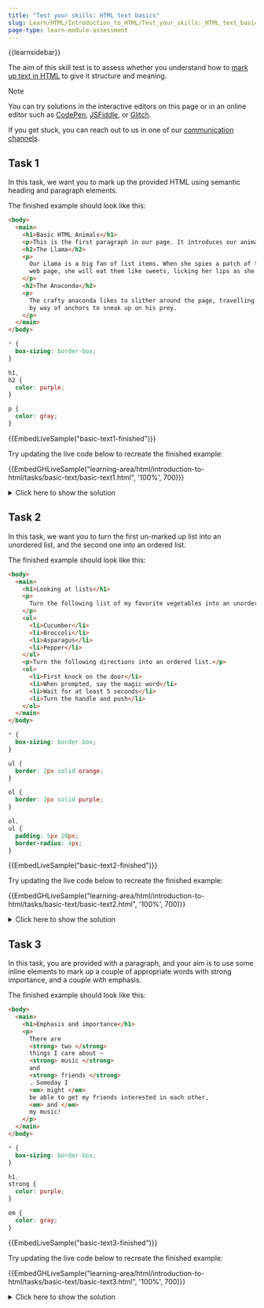 ```yaml
---
title: "Test your skills: HTML text basics"
slug: Learn/HTML/Introduction_to_HTML/Test_your_skills:_HTML_text_basics
page-type: learn-module-assessment
---
```


{{learnsidebar}}

The aim of this skill test is to assess whether you understand how to [mark up text in HTML](/en-US/docs/Learn/HTML/Introduction_to_HTML/HTML_text_fundamentals) to give it structure and meaning.

> [!NOTE]
> You can try solutions in the interactive editors on this page or in an online editor such as [CodePen](https://codepen.io/), [JSFiddle](https://jsfiddle.net/), or [Glitch](https://glitch.com/).
>
> If you get stuck, you can reach out to us in one of our [communication channels](/en-US/docs/MDN/Community/Communication_channels).

## Task 1

In this task, we want you to mark up the provided HTML using semantic heading and paragraph elements.

The finished example should look like this:

```html live-sample___basic-text1-finished
<body>
  <main>
    <h1>Basic HTML Animals</h1>
    <p>This is the first paragraph in our page. It introduces our animals.</p>
    <h2>The Llama</h2>
    <p>
      Our Llama is a big fan of list items. When she spies a patch of them on a
      web page, she will eat them like sweets, licking her lips as she goes.
    </p>
    <h2>The Anaconda</h2>
    <p>
      The crafty anaconda likes to slither around the page, travelling rapidly
      by way of anchors to sneak up on his prey.
    </p>
  </main>
</body>
```

```css live-sample___basic-text1-finished
* {
  box-sizing: border-box;
}

h1,
h2 {
  color: purple;
}

p {
  color: gray;
}
```

{{EmbedLiveSample("basic-text1-finished")}}

Try updating the live code below to recreate the finished example:

{{EmbedGHLiveSample("learning-area/html/introduction-to-html/tasks/basic-text/basic-text1.html", '100%', 700)}}

<details>
<summary>Click here to show the solution</summary>

This task covers understanding of HTML headings and paragraphs. Ideally the answer should look something like this:

```html
<h1>Basic HTML Animals</h1>

<p>This is the first paragraph in our page. It introduces our animals.</p>

<h2>The Llama</h2>

<p>
  Our Llama is a big fan of list items. When she spies a patch of them on a web
  page, she will eat them like sweets, licking her lips as she goes.
</p>

<h2>The Anaconda</h2>

<p>
  The crafty anaconda likes to slither around the page, travelling rapidly by
  way of anchors to sneak up on his prey.
</p>
```

It doesn't make sense for the subheadings to be a higher level than the top-level heading, or for the paragraphs to be marked up with something other than `<p>`.

</details>

## Task 2

In this task, we want you to turn the first un-marked up list into an unordered list, and the second one into an ordered list.

The finished example should look like this:

```html live-sample___basic-text2-finished
<body>
  <main>
    <h1>Looking at lists</h1>
    <p>
      Turn the following list of my favorite vegetables into an unordered list.
    </p>
    <ul>
      <li>Cucumber</li>
      <li>Broccoli</li>
      <li>Asparagus</li>
      <li>Pepper</li>
    </ul>
    <p>Turn the following directions into an ordered list.</p>
    <ol>
      <li>First knock on the door</li>
      <li>When prompted, say the magic word</li>
      <li>Wait for at least 5 seconds</li>
      <li>Turn the handle and push</li>
    </ol>
  </main>
</body>
```

```css live-sample___basic-text2-finished
* {
  box-sizing: border-box;
}

ul {
  border: 2px solid orange;
}

ol {
  border: 2px solid purple;
}

ol,
ul {
  padding: 5px 20px;
  border-radius: 4px;
}
```

{{EmbedLiveSample("basic-text2-finished")}}

Try updating the live code below to recreate the finished example:

{{EmbedGHLiveSample("learning-area/html/introduction-to-html/tasks/basic-text/basic-text2.html", '100%', 700)}}

<details>
<summary>Click here to show the solution</summary>

In task 2 the student needs to wrap the first list in a `<ul>` element, and the second list in a `<ol>`. The individual list items for both lists need to be wrapped in `<li>` elements.

The finished code should look like this:

```html
<h1>Looking at lists</h1>

<p>Turn the following list of my favorite vegetables into an unordered list.</p>

<ul>
  <li>Cucumber</li>
  <li>Broccoli</li>
  <li>Asparagus</li>
  <li>Pepper</li>
</ul>

<p>Turn the following directions into an ordered list.</p>

<ol>
  <li>First knock on the door</li>
  <li>When prompted, say the magic word</li>
  <li>Wait for at least 5 seconds</li>
  <li>Turn the handle and push</li>
</ol>
```

</details>

## Task 3

In this task, you are provided with a paragraph, and your aim is to use some inline elements to mark up a couple of appropriate words with strong importance, and a couple with emphasis.

The finished example should look like this:

```html live-sample___basic-text3-finished
<body>
  <main>
    <h1>Emphasis and importance</h1>
    <p>
      There are
      <strong> two </strong>
      things I care about —
      <strong> music </strong>
      and
      <strong> friends </strong>
      . Someday I
      <em> might </em>
      be able to get my friends interested in each other,
      <em> and </em>
      my music!
    </p>
  </main>
</body>
```

```css live-sample___basic-text3-finished
* {
  box-sizing: border-box;
}

h1,
strong {
  color: purple;
}

em {
  color: gray;
}
```

{{EmbedLiveSample("basic-text3-finished")}}

Try updating the live code below to recreate the finished example:

{{EmbedGHLiveSample("learning-area/html/introduction-to-html/tasks/basic-text/basic-text3.html", '100%', 700)}}

<details>
<summary>Click here to show the solution</summary>

The last task aims to test understanding of using basic inline elements such as `<strong>` and `<em>`. Simply, the student needs to markup a couple of words appropriately using each one.

The final code should look like this:

```html
<h1>Emphasis and importance</h1>

<p>
  There are two things I care about — <strong>music</strong> and
  <strong>friends</strong>. Someday I <em>might</em> be able to get my friends
  interested in each other, <em>and</em> my music!
</p>
```

</details>
